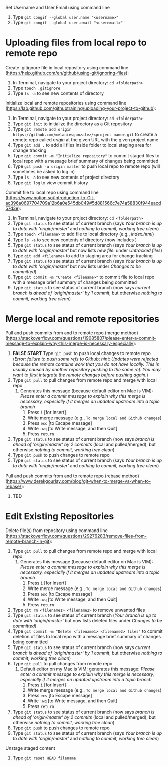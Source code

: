 Set Username and User Email using command line
1. Type `git congif --global user.name "<username>"`
2. Type `git congif --global user.email "<useremail>"`

# Uploading files from local repo to remote repo

Create .gitignore file in local repository using command line (https://help.github.com/en/github/using-git/ignoring-files):
1. In Terminal, navigate to your project directory: `cd <folderpath>`
2. Type `touch .gitignore`
3. Type `ls -a` to see new contents of directory

Initialize local and remote repositories using command line (https://lab.github.com/githubtraining/uploading-your-project-to-github):
1. In Terminal, navigate to your project directory: `cd <folderpath>`
2. Type `git init` to initialize the directory as a Git repository
2. Type `git remote add origin https://github.com/melaniesgonzalez/<project name>.git` to create a remote repo called *origin* at the given URL with the given project name
3. Type `git add .` to add all files inside folder to local staging area for change tracking
4. Type `git commit -m "Initialize repository"` to commit staged files to local repo with a message brief summary of changes being committed
5. Type `git push -u origin master` to push local repo to remote repo (will sometimes be asked to log in)
6. Type `ls -a` to see new contents of project directory
7. Type `git log` to view commit history

Commit file to local repo using command line (https://www.notion.so/Introduction-to-Git-ac396a0697704709a12b6a0e545db049#5d881566c7e74a58830f944eacd57d3e):
1. In Terminal, navigate to your project directory: `cd <folderpath>`
2. Type `git status` to see status of current branch (says *Your branch is up to date with 'origin/master'* and *nothing to commit, working tree clean*)
3. Type `touch <filename>` to add file to local directory (e.g., *index.html*)
4. Type `ls -a` to see new contents of directory (now includes *<filename>*)
5. Type `git status` to see status of current branch (says *Your branch is up to date with 'origin/master'* but now lists *new file: <filename>* under *Untracked files*)
6. Type `git add <filename>` to add *<filename>* to staging area for change tracking
7. Type `git status` to see status of current branch (says *Your branch is up to date with 'origin/master'* but now lists *<filename>* under *Changes to be committed*)
8. Type `git commit -m "Create <filename>"` to commit *<filename>* file to local repo with a message brief summary of changes being committed
9. Type `git status` to see status of current branch (now says *current branch is ahead of 'origin/master' by 1 commit*, but otherwise *nothing to commit, working tree clean*)

# Merge local and remote repositories
Pull and push commits from and to remote repo (merge method) (https://stackoverflow.com/questions/19085807/please-enter-a-commit-message-to-explain-why-this-merge-is-necessary-especially):
1. **FALSE START** Type `git push` to push local changes to remote repo (*Error: failure to push some refs to Github*; *hint: Updates were rejected because the remote contains work that you do not have locally. This is usually caused by another repository pushing to the same ref. You may want to first integrate the remote changes before pushing again.*)
2. Type `git pull` to pull changes from remote repo and merge with local repo
   1. Generates this message (because default editor on Mac is VIM): *Please enter a commit message to explain why this merge is necessary, especially if it merges an updated upstream into a topic branch* 
      1. Press `i` [for Insert]
      2. Write merge message (e.g., `To merge local and Github changes`)
      3. Press `esc` [to Escape message]
      4. Write `:wq` [to Write message, and then Quit]
      5. Press `return`
3. Type `git status` to see status of current branch (now says *branch is ahead of 'origin/master' by 2 commits* (local and pulled/merged), but otherwise *nothing to commit, working tree clean*)
4. Type `git push` to push changes to remote repo
5. Type `git status` to see status of current branch (says *Your branch is up to date with 'origin/master'* and *nothing to commit, working tree clean*)

Pull and push commits from and to remote repo (rebase method) (https://www.derekgourlay.com/blog/git-when-to-merge-vs-when-to-rebase/):
1. TBD

# Edit Existing Repositories
Delete file(s) from repository using command line (https://stackoverflow.com/questions/29276283/remove-files-from-remote-branch-in-git):
1. Type `git pull` to pull changes from remote repo and merge with local repo
   1. Generates this message (because default editor on Mac is VIM): *Please enter a commit message to explain why this merge is necessary, especially if it merges an updated upstream into a topic branch* 
      1. Press `i` [for Insert]
      2. Write merge message (e.g., `To merge local and Github changes`)
      3. Press `esc` [to Escape message]
      4. Write `:wq` [to Write message, and then Quit]
      5. Press `return`
2. Type `git rm <filename1> <filename2>` to remove unwanted files
3. Type `git status` to see status of current branch (*Your branch is up to date with 'origin/master'* but now lists deleted files under *Changes to be committed*)
4. Type `git commit -m "Delete <filename1> <filename2> files"` to commit deletion of files to local repo with a message brief summary of changes being committed
5. Type `git status` to see status of current branch (now says *current branch is ahead of 'origin/master' by 1 commit*, but otherwise *nothing to commit, working tree clean*)
6. Type `git pull` to pull changes from remote repo
   1. Default editor on my Mac is VIM; generates this message: *Please enter a commit message to explain why this merge is necessary, especially if it merges an updated upstream into a topic branch* 
      1. Press `i` [for Insert]
      2. Write merge message (e.g., `To merge local and Github changes`)
      3. Press `ecs` [to Escape message]
      4. Write `:wq` [to Write message, and then Quit]
      5. Press `return`
3. Type `git status` to see status of current branch (now says *branch is ahead of 'origin/master' by 2 commits* (local and pulled/merged), but otherwise *nothing to commit, working tree clean*)
4. Type `git push` to push changes to remote repo
5. Type `git status` to see status of current branch (says *Your branch is up to date with 'origin/master'* and *nothing to commit, working tree clean*)

Unstage staged content
1. Type `git reset HEAD filename`
